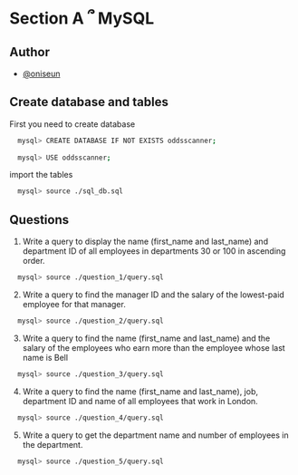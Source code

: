 
# Section A ՞ MySQL




## Author

- [@oniseun](https://www.github.com/oniseun)


## Create database and tables

First you need to create database  

```bash
  mysql> CREATE DATABASE IF NOT EXISTS oddsscanner; 
  
  mysql> USE oddsscanner;
```

import the tables  

```bash
  mysql> source ./sql_db.sql
```

## Questions

1) Write a query to display the name (first_name and last_name) and department ID of all
employees in departments 30 or 100 in ascending order.

```bash
  mysql> source ./question_1/query.sql
```

2) Write a query to find the manager ID and the salary of the lowest-paid employee for that
manager.

```bash
  mysql> source ./question_2/query.sql
```
  
3) Write a query to find the name (first_name and last_name) and the salary of the employees
who earn more than the employee whose last name is Bell

```bash
  mysql> source ./question_3/query.sql
```

4) Write a query to find the name (first_name and last_name), job, department ID and name of
all employees that work in London.

```bash
  mysql> source ./question_4/query.sql
```

5) Write a query to get the department name and number of employees in the department.

```bash
  mysql> source ./question_5/query.sql
```